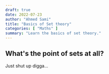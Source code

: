 ```yaml
---
draft: true
date: 2022-07-23
author: "Ahmed Sami"
title: "Basics of Set theory"
categories: [ "Maths" ]
summary: "Learn the basics of set theory."
---
```


## What's the point of sets at all?
Just shut up digga...
